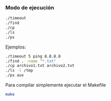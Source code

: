 ### Modo de ejecución 

```bash
./timeout
./find
./cp
./ls
./ps
```
Ejemplos:
```bash
./timeout 5 ping 8.8.8.8
./find . -name "*.txt"
./cp archivo1.txt archivo2.txt
./ls -l /tmp
./ps aux
```

Para compilar simplemente ejecutar el Makefile

```bash
make
```